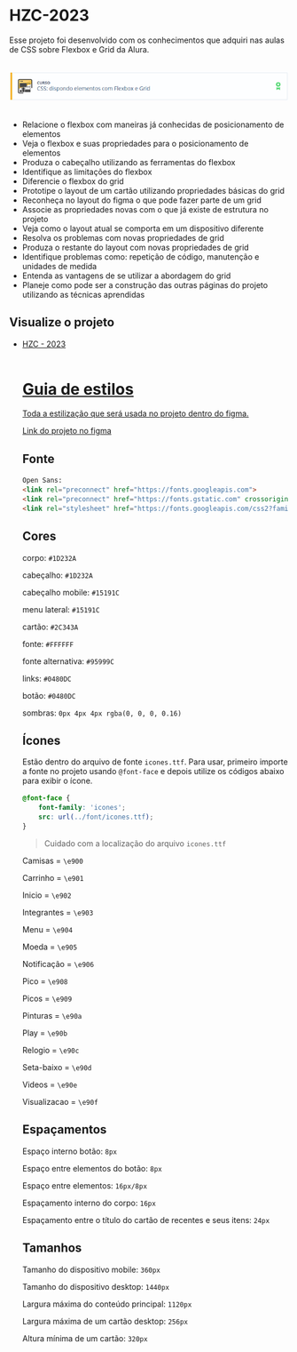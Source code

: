 # HZC-2023
Esse projeto foi desenvolvido com os conhecimentos que adquiri nas aulas de CSS sobre Flexbox e Grid da Alura.
<br>
<br>
<div>
<img alt="imagem curso de CSS - flexbox e grid" src="https://github.com/Feuchard/HZC-2023/blob/main/assets/img/css-flexbox-grid.png">
<br>
<br>
  <ul>
      <li>Relacione o flexbox com maneiras já conhecidas de posicionamento de elementos</li>
      <li>Veja o flexbox e suas propriedades para o posicionamento de elementos</li>
      <li>Produza o cabeçalho utilizando as ferramentas do flexbox</li>
      <li>Identifique as limitações do flexbox</li>
      <li>Diferencie o flexbox do grid</li>
      <li>Prototipe o layout de um cartão utilizando propriedades básicas do grid</li>
      <li>Reconheça no layout do figma o que pode fazer parte de um grid</li>
      <li>Associe as propriedades novas com o que já existe de estrutura no projeto</li>
      <li>Veja como o layout atual se comporta em um dispositivo diferente</li>
      <li>Resolva os problemas com novas propriedades de grid</li>
      <li>Produza o restante do layout com novas propriedades de grid</li>
      <li>Identifique problemas como: repetição de código, manutenção e unidades de medida</li>
      <li>Entenda as vantagens de se utilizar a abordagem do grid</li>
      <li>Planeje como pode ser a construção das outras páginas do projeto utilizando as técnicas aprendidas</li>
    </ul>
</div>  
 
## Visualize o projeto
  
  <ul>
    <li><a href="https://feuchard.github.io/HZC-2023/" target="_blank">HZC - 2023</li
</ul>
<br>
        
##       
        
# Guia de estilos

Toda a estilização que será usada no projeto dentro do figma.

[Link do projeto no figma](https://www.figma.com/file/ibWktwVpnog76rMYOdVhks/Dispondo-elementos-com-flexbox-e-grid?node-id=54%3A2358)

## Fonte

```html
Open Sans:
<link rel="preconnect" href="https://fonts.googleapis.com">
<link rel="preconnect" href="https://fonts.gstatic.com" crossorigin>
<link rel="stylesheet" href="https://fonts.googleapis.com/css2?family=Open+Sans:wght@400;600;700&display=swap">
```

## Cores

corpo: `#1D232A`

cabeçalho: `#1D232A`

cabeçalho mobile: `#15191C`

menu lateral: `#15191C`

cartão: `#2C343A`

fonte: `#FFFFFF`

fonte alternativa: `#95999C`

links: `#0480DC`

botão: `#0480DC`

sombras: `0px 4px 4px rgba(0, 0, 0, 0.16)`

## Ícones

Estão dentro do arquivo de fonte `icones.ttf`. Para usar, primeiro importe a fonte no projeto usando `@font-face` e depois utilize os códigos abaixo para exibir o ícone.

```css
@font-face {
    font-family: 'icones';
    src: url(../font/icones.ttf);
}
```

> Cuidado com a localização do arquivo `icones.ttf`

Camisas = `\e900`

Carrinho = `\e901`

Inicio = `\e902`

Integrantes = `\e903`

Menu = `\e904`

Moeda = `\e905`

Notificação = `\e906`

Pico = `\e908`

Picos = `\e909`

Pinturas = `\e90a`

Play = `\e90b`

Relogio = `\e90c`

Seta-baixo = `\e90d`

Videos = `\e90e`

Visualizacao = `\e90f`

## Espaçamentos

Espaço interno botão: `8px`

Espaço entre elementos do botão: `8px`

Espaço entre elementos: `16px/8px`

Espaçamento interno do corpo: `16px`

Espaçamento entre o título do cartão de recentes e seus itens: `24px`

## Tamanhos

Tamanho do dispositivo mobile: `360px`

Tamanho do dispositivo desktop: `1440px`

Largura máxima do conteúdo principal: `1120px`

Largura máxima de um cartão desktop: `256px`

Altura mínima de um cartão: `320px`
